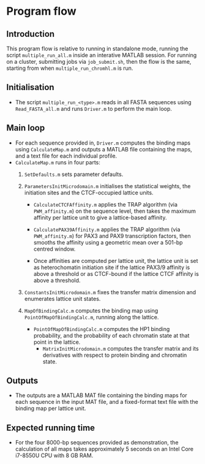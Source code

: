 # Program flow

## Introduction

This program flow is relative to running in standalone mode, running the script ````multiple_run_all.m```` inside an interative MATLAB session. For running on a cluster, submitting jobs via ````job_submit.sh````, then the flow is the same, starting from when ````multiple_run_chromhl.m```` is run.

## Initialisation

  - The script ````multiple_run_<type>.m```` reads in all FASTA sequences using ````Read_FASTA_all.m```` and runs ````Driver.m```` to perform the main loop.
  
## Main loop
 
  - For each sequence provided in, ````Driver.m```` computes the binding maps using ````CalculateMap.m```` and outputs a MATLAB file containing the maps, and a text file for each individual profile.
  - ````CalculateMap.m```` runs in four parts:
      1. ````SetDefaults.m```` sets parameter defaults.
      2. ````ParametersInitMicrodomain.m```` initialises the statistical weights, the initiation sites and the CTCF-occupied lattice units.
        
          - ````CalculateCTCFAffinity.m```` applies the TRAP algorithm (via ````PWM_affinity.m````) on the sequence level, then takes the maximum affinity per lattice unit to give a lattice-based affinity.
        
          - ````CalculatePAX39Affinity.m```` applies the TRAP algorithm (via ````PWM_affinity.m````) for PAX3 and PAX9 transcription factors, then smooths the affinity using a geometric mean over a 501-bp centred window.
          
        
          - Once affinities are computed per lattice unit, the lattice unit is set as heterochomatin initiation site if the lattice PAX3/9 affinity is above a threshold or as CTCF-bound if the lattice CTCF affinity is above a threshold.
      3. ````ConstantsInitMicrodomain.m```` fixes the transfer matrix dimension and enumerates lattice unit states.
      4. ````MapOfBindingCalc.m```` computes the binding map using ````PointOfMapOfBindingCalc.m````, running along the lattice.
      
          - ````PointOfMapOfBindingCalc.m```` computes the HP1 binding probability, and the probability of each chromatin state at that point in the lattice.
              - ````MatrixInitMicrodomain.m```` computes the transfer matrix and its derivatives with respect to protein binding and chromatin state.

## Outputs

  - The outputs are a MATLAB MAT file containing the binding maps for each sequence in the input MAT file, and a fixed-format text file with the binding map per lattice unit.
  
## Expected running time

  - For the four 8000-bp sequences provided as demonstration, the calculation of all maps takes approximately 5 seconds on an Intel Core i7-8550U CPU with 8 GB RAM.
